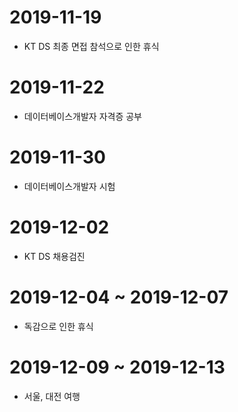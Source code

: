 # 2019-11-19
- KT DS 최종 면접 참석으로 인한 휴식
# 2019-11-22
- 데이터베이스개발자 자격증 공부
# 2019-11-30
- 데이터베이스개발자 시험
# 2019-12-02
- KT DS 채용검진
# 2019-12-04 ~ 2019-12-07
- 독감으로 인한 휴식
# 2019-12-09 ~ 2019-12-13
- 서울, 대전 여행

